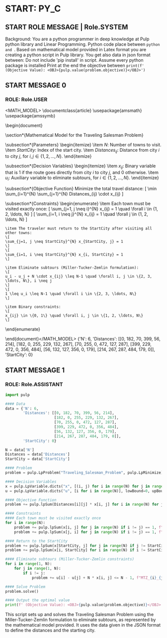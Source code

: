 # START: PY_C 
## START ROLE MESSAGE | Role.SYSTEM 
Background: You are a python programmer in deep knowledge at Pulp python library and Linear Programming. Python code place between ```python and ```. Based on mathematical model provided in Latex format you are creating a python script in Pulp library. You get also data in json format between: <DATA></DATA> Do not include 'pip install' in script. Assume every python package is installed Print at the end the objective between <OBJ></OBJ> `print(f' (Objective Value): <OBJ>{pulp.value(problem.objective)}</OBJ>')` 
## START MESSAGE 0 
### ROLE: Role.USER
<MATH_MODEL>
\documentclass{article}
\usepackage{amsmath}
\usepackage{amssymb}

\begin{document}

\section*{Mathematical Model for the Traveling Salesman Problem}

\subsection*{Parameters}
\begin{itemize}
    \item $N$: Number of towns to visit.
    \item $StartCity$: Index of the start city.
    \item $Distances_{ij}$: Distance from city $i$ to city $j$, for $i, j \in \{1, 2, \ldots, N\}$.
\end{itemize}

\subsection*{Decision Variables}
\begin{itemize}
    \item $x_{ij}$: Binary variable that is 1 if the route goes directly from city $i$ to city $j$, and 0 otherwise.
    \item $u_i$: Auxiliary variable to eliminate subtours, for $i \in \{1, 2, \ldots, N\}$.
\end{itemize}

\subsection*{Objective Function}
Minimize the total travel distance:
\[
\min \sum_{i=1}^{N} \sum_{j=1}^{N} Distances_{ij} \cdot x_{ij}
\]

\subsection*{Constraints}
\begin{enumerate}
    \item Each town must be visited exactly once:
    \[
    \sum_{j=1, j \neq i}^{N} x_{ij} = 1 \quad \forall i \in \{1, 2, \ldots, N\}
    \]
    \[
    \sum_{i=1, i \neq j}^{N} x_{ij} = 1 \quad \forall j \in \{1, 2, \ldots, N\}
    \]

    \item The traveler must return to the StartCity after visiting all other towns:
    \[
    \sum_{j=1, j \neq StartCity}^{N} x_{StartCity, j} = 1
    \]
    \[
    \sum_{i=1, i \neq StartCity}^{N} x_{i, StartCity} = 1
    \]

    \item Eliminate subtours (Miller-Tucker-Zemlin formulation):
    \[
    u_i - u_j + N \cdot x_{ij} \leq N-1 \quad \forall i, j \in \{2, 3, \ldots, N\}, i \neq j
    \]
    \[
    1 \leq u_i \leq N-1 \quad \forall i \in \{2, 3, \ldots, N\}
    \]

    \item Binary constraints:
    \[
    x_{ij} \in \{0, 1\} \quad \forall i, j \in \{1, 2, \ldots, N\}
    \]
\end{enumerate}

\end{document}</MATH_MODEL>
<DATA>
{'N': 6, 'Distances': [[0, 182, 70, 399, 56, 214], [182, 0, 255, 229, 132, 267], [70, 255, 0, 472, 127, 287], [399, 229, 472, 0, 356, 484], [56, 132, 127, 356, 0, 179], [214, 267, 287, 484, 179, 0]], 'StartCity': 0}</DATA>


## START MESSAGE 1 
### ROLE: Role.ASSISTANT
```python
import pulp

#### Data
data = {'N': 6, 
        'Distances': [[0, 182, 70, 399, 56, 214], 
                      [182, 0, 255, 229, 132, 267], 
                      [70, 255, 0, 472, 127, 287], 
                      [399, 229, 472, 0, 356, 484], 
                      [56, 132, 127, 356, 0, 179], 
                      [214, 267, 287, 484, 179, 0]], 
        'StartCity': 0}

N = data['N']
Distances = data['Distances']
StartCity = data['StartCity']

#### Problem
problem = pulp.LpProblem("Traveling_Salesman_Problem", pulp.LpMinimize)

#### Decision Variables
x = pulp.LpVariable.dicts("x", [(i, j) for i in range(N) for j in range(N)], cat='Binary')
u = pulp.LpVariable.dicts("u", [i for i in range(N)], lowBound=0, upBound=N-1, cat='Continuous')

#### Objective Function
problem += pulp.lpSum(Distances[i][j] * x[i, j] for i in range(N) for j in range(N)), "Minimize_Total_Distance"

#### Constraints
#### Each town must be visited exactly once
for i in range(N):
    problem += pulp.lpSum(x[i, j] for j in range(N) if i != j) == 1, f"Out_of_{i}"
    problem += pulp.lpSum(x[j, i] for j in range(N) if i != j) == 1, f"In_to_{i}"

#### Return to the StartCity
problem += pulp.lpSum(x[StartCity, j] for j in range(N) if j != StartCity) == 1, "Leave_StartCity"
problem += pulp.lpSum(x[i, StartCity] for i in range(N) if i != StartCity) == 1, "Return_StartCity"

#### Eliminate subtours (Miller-Tucker-Zemlin constraints)
for i in range(1, N):
    for j in range(1, N):
        if i != j:
            problem += u[i] - u[j] + N * x[i, j] <= N - 1, f"MTZ_{i}_{j}"

#### Solve Problem
problem.solve()

#### Output the optimal value
print(f' (Objective Value): <OBJ>{pulp.value(problem.objective)}</OBJ>')
```

This script sets up and solves the Traveling Salesman Problem using the Miller-Tucker-Zemlin formulation to eliminate subtours, as represented by the mathematical model provided. It uses the data given in the JSON format to define the distances and the starting city.

